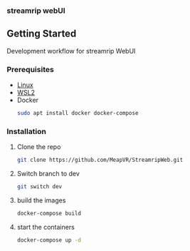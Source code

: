 ### streamrip webUI


## Getting Started

Development workflow for streamrip WebUI

### Prerequisites
* [Linux](https://fedoraproject.org/workstation/)
* [WSL2](https://learn.microsoft.com/en-us/windows/wsl/install)
* Docker
  ```sh
  sudo apt install docker docker-compose
  ```


### Installation
1. Clone the repo
   ```sh
   git clone https://github.com/MeapVR/StreamripWeb.git
   ```
2. Switch branch to dev
   ```sh
   git switch dev
   ```
3. build the images
   ```sh
   docker-compose build
   ```
4. start the containers
   ```sh
   docker-compose up -d
   ```
